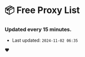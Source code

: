 # :package: Free Proxy List
### Updated every 15 minutes.

- Last updated: `2024-11-02 06:35`

:heart:
